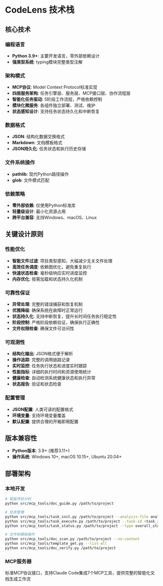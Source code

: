 # CodeLens 技术栈

## 核心技术

### 编程语言
- **Python 3.9+**: 主要开发语言，零外部依赖设计
- **强类型系统**: typing模块完整类型注解

### 架构模式
- **MCP协议**: Model Context Protocol标准实现
- **四层服务架构**: 任务引擎层、服务层、MCP接口层、协作流程层
- **智能化任务驱动**: 5阶段工作流程，严格依赖控制
- **模块化微服务**: 各组件独立部署、测试、维护
- **状态感知设计**: 支持任务状态持久化和中断恢复

### 数据格式
- **JSON**: 结构化数据交换格式
- **Markdown**: 文档模板格式
- **JSON持久化**: 任务状态和执行历史存储

### 文件系统操作
- **pathlib**: 现代Python路径操作
- **glob**: 文件模式匹配

### 依赖策略
- **零外部依赖**: 仅使用Python标准库
- **轻量级设计**: 最小化资源占用
- **跨平台兼容**: 支持Windows、macOS、Linux

## 关键设计原则

### 性能优化
- **智能文件过滤**: 项目类型感知，大幅减少无关文件处理
- **高效任务调度**: 依赖图优化，避免重复执行
- **快速状态检查**: 毫秒级响应实时进度监控
- **内存优化**: 按需加载和状态持久化机制

### 可靠性保证
- **异常处理**: 完整的错误捕获和恢复机制
- **优雅降级**: 确保系统在故障时正常运行
- **状态持久化**: 支持中断恢复，提升长时间任务执行稳定性
- **阶段控制**: 严格阶段依赖验证，确保执行正确性
- **文件权限检查**: 确保文件可访问性

### 可观测性
- **结构化输出**: JSON格式便于解析
- **操作追踪**: 完整的调用链路记录
- **实时监控**: 任务执行状态和进度实时跟踪
- **性能指标**: 详细的执行时间和资源使用统计
- **健康检查**: 自动检测系统健康状态和执行异常
- **状态报告**: 验证和状态检查

### 配置管理
- **JSON配置**: 人类可读的配置格式
- **环境变量**: 支持环境变量覆盖
- **默认配置**: 提供合理的开箱即用配置

## 版本兼容性
- **Python版本**: 3.9+ (推荐3.11+)
- **操作系统**: Windows 10+, macOS 10.15+, Ubuntu 20.04+

## 部署架构

### 本地开发
```bash
# 智能项目分析
python src/mcp_tools/doc_guide.py /path/to/project

# 任务管理
python src/mcp_tools/task_init.py /path/to/project --analysis-file analysis.json
python src/mcp_tools/task_execute.py /path/to/project --task-id <task_id> --mode execute
python src/mcp_tools/task_status.py /path/to/project --type overall_status

# 文件和模板操作
python src/mcp_tools/doc_scan.py /path/to/project --no-content
python src/mcp_tools/template_get.py --list-all
python src/mcp_tools/doc_verify.py /path/to/project
```

### MCP服务器
标准MCP协议接口，支持Claude Code集成7个MCP工具，提供完整的智能化文档生成工作流